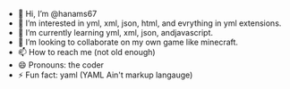 - 👋 Hi, I’m @hanams67
- 👀 I’m interested in yml, xml, json, html, and evrything in yml extensions.
- 🌱 I’m currently learning yml, xml, json, andjavascript.
- 💞️ I’m looking to collaborate on my own game like minecraft.
- 📫 How to reach me (not old enough)
- 😄 Pronouns: the coder
- ⚡ Fun fact: yaml (YAML Ain't markup langauge)

<!---
hanams67/hanams67 is a ✨ special ✨ repository because its `README.md` (this file) appears on your GitHub profile.
You can click the Preview link to take a look at your changes.
--->
